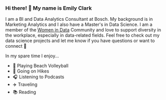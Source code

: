 ### Hi there! 👋 My name is Emily Clark

I am a BI and Data Analytics Consultant at Bosch. My background is in Marketing Analytics and I also have a Master's in Data Science. I am a member of the [Women in Data](https://www.womenindata.org/) Community and love to support diversity in the workplace, especially in data-related fields. Feel free to check out my data science projects and let me know if you have questions or want to connect 🙂 

In my spare time I enjoy... 
* 🏐 Playing Beach Volleyball 
* 🌄 Going on Hikes
* 🎧 Listening to Podcasts
* ✈️ Traveling 
* 📚 Reading 



<!--
**eclark15/eclark15** is a ✨ _special_ ✨ repository because its `README.md` (this file) appears on your GitHub profile.

Here are some ideas to get you started:

- 🔭 I’m currently working on ...
- 🌱 I’m currently learning ...
- 👯 I’m looking to collaborate on ...
- 🤔 I’m looking for help with ...
- 💬 Ask me about ...
- 📫 How to reach me: ...
- 😄 Pronouns: ...
- ⚡ Fun fact: ...
-->
